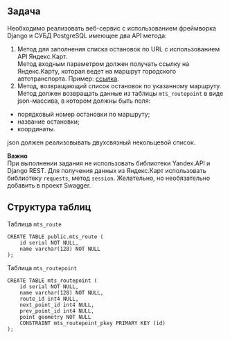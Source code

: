 ## Задача

Необходимо реализовать веб-сервис с использованием фреймворка Django и СУБД PostgreSQL имеющее два API метода:

1. Метод для заполнения списка остановок по URL с использованием API Яндекс.Карт.  
Метод входным параметром должен получать ссылку на Яндекс.Карту, которая ведет на маршрут городского автотранспорта. Пример: [ссылка](https://yandex.ru/maps/195/ulyanovsk/routes/minibus_61/796d617073626d313a2f2f7472616e7369742f6c696e653f69643d3139355f36315f6d696e696275735f726f6164636f6e73756c79616e6f76736b266c6c3d34382e32393533343425324335342e323732363338266e616d653d363126723d3333373326747970653d6d696e69627573/?clid=2270456&ll=48.295806%2C54.283906&z=14).
2. Метод, возвращающий список остановок по указанному маршруту.  
Метод должен возвращать данные из таблицы `mts_routepoint` в виде json-массива, в котором должны быть поля:

- порядковый номер остановки по маршруту;
- название остановки;
- координаты.

json должен реализовывать двухсвязный некольцевой список.

**Важно**  
При выполнении задания не использовать библиотеки Yandex.API и Django REST. Для получения данных из Яндекс.Карт использовать библиотеку `requests`, метод `session`.
Желательно, но необязательно добавить в проект Swagger.

## Структура таблиц
Таблица `mts_route`
```
CREATE TABLE public.mts_route (
	id serial NOT NULL,
	name varchar(128) NOT NULL
);
```

Таблица `mts_routepoint`  
```
CREATE TABLE mts_routepoint (
	id serial NOT NULL,
	name varchar(128) NOT NULL,
	route_id int4 NULL,
	next_point_id int4 NULL,
	prev_point_id int4 NULL,
	point geometry NOT NULL
	CONSTRAINT mts_routepoint_pkey PRIMARY KEY (id)
);
```